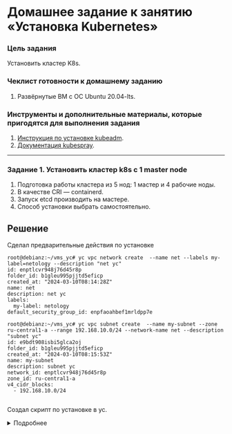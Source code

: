 # Домашнее задание к занятию «Установка Kubernetes» 

### Цель задания

Установить кластер K8s.

### Чеклист готовности к домашнему заданию

1. Развёрнутые ВМ с ОС Ubuntu 20.04-lts.


### Инструменты и дополнительные материалы, которые пригодятся для выполнения задания

1. [Инструкция по установке kubeadm](https://kubernetes.io/docs/setup/production-environment/tools/kubeadm/create-cluster-kubeadm/).
2. [Документация kubespray](https://kubespray.io/).

-----

### Задание 1. Установить кластер k8s с 1 master node

1. Подготовка работы кластера из 5 нод: 1 мастер и 4 рабочие ноды.
2. В качестве CRI — containerd.
3. Запуск etcd производить на мастере.
4. Способ установки выбрать самостоятельно.



## Решение


Сделал предварительные действия по установке

~~~
root@debianz:~/vms_yc# yc vpc network create  --name net --labels my-label=netology --description "net yc"
id: enptlcvr948j76d45r8p
folder_id: b1gleu995pjjtd5eficp
created_at: "2024-03-10T08:14:28Z"
name: net
description: net yc
labels:
  my-label: netology
default_security_group_id: enpfaoahbef1mrldpp7e

root@debianz:~/vms_yc# yc vpc subnet create  --name my-subnet --zone ru-central1-a --range 192.168.10.0/24 --network-name net --description "subnet yc"
id: e9bdt908isbi5glca2oj
folder_id: b1gleu995pjjtd5eficp
created_at: "2024-03-10T08:15:53Z"
name: my-subnet
description: subnet yc
network_id: enptlcvr948j76d45r8p
zone_id: ru-central1-a
v4_cidr_blocks:
  - 192.168.10.0/24


~~~




Создал скрипт по установке в yc.

<details><summary>Подробнее</summary>
```
root@debianz:~/vms_yc# bash create-vms.sh
done (29s)
id: fhmuh55k74omq5mdbts2
folder_id: b1gleu995pjjtd5eficp
created_at: "2024-03-10T08:23:27Z"
name: masterk8s
zone_id: ru-central1-a
platform_id: standard-v2
resources:
  memory: "2147483648"
  cores: "2"
  core_fraction: "100"
status: RUNNING
metadata_options:
  gce_http_endpoint: ENABLED
  aws_v1_http_endpoint: ENABLED
  gce_http_token: ENABLED
  aws_v1_http_token: DISABLED
boot_disk:
  mode: READ_WRITE
  device_name: fhm0c1ku3r91obakhksa
  auto_delete: true
  disk_id: fhm0c1ku3r91obakhksa
network_interfaces:
  - index: "0"
    mac_address: d0:0d:1e:89:4b:43
    subnet_id: e9bdt908isbi5glca2oj
    primary_v4_address:
      address: 192.168.10.6
      one_to_one_nat:
        address: 158.160.105.17
        ip_version: IPV4
serial_port_settings:
  ssh_authorization: INSTANCE_METADATA
gpu_settings: {}
fqdn: masterk8s.ru-central1.internal
scheduling_policy: {}
network_settings:
  type: STANDARD
placement_policy: {}

done (33s)
id: fhm583vblkeaicl22uem
folder_id: b1gleu995pjjtd5eficp
created_at: "2024-03-10T08:23:57Z"
name: worker1
zone_id: ru-central1-a
platform_id: standard-v2
resources:
  memory: "2147483648"
  cores: "2"
  core_fraction: "100"
status: RUNNING
metadata_options:
  gce_http_endpoint: ENABLED
  aws_v1_http_endpoint: ENABLED
  gce_http_token: ENABLED
  aws_v1_http_token: DISABLED
boot_disk:
  mode: READ_WRITE
  device_name: fhmd809lkvh17v84r67p
  auto_delete: true
  disk_id: fhmd809lkvh17v84r67p
network_interfaces:
  - index: "0"
    mac_address: d0:0d:54:0f:eb:ad
    subnet_id: e9bdt908isbi5glca2oj
    primary_v4_address:
      address: 192.168.10.33
      one_to_one_nat:
        address: 158.160.99.213
        ip_version: IPV4
serial_port_settings:
  ssh_authorization: INSTANCE_METADATA
gpu_settings: {}
fqdn: worker1.ru-central1.internal
scheduling_policy: {}
network_settings:
  type: STANDARD
placement_policy: {}

done (30s)
id: fhmp70ovf78kqgso1hu9
folder_id: b1gleu995pjjtd5eficp
created_at: "2024-03-10T08:24:31Z"
name: worker2
zone_id: ru-central1-a
platform_id: standard-v2
resources:
  memory: "2147483648"
  cores: "2"
  core_fraction: "100"
status: RUNNING
metadata_options:
  gce_http_endpoint: ENABLED
  aws_v1_http_endpoint: ENABLED
  gce_http_token: ENABLED
  aws_v1_http_token: DISABLED
boot_disk:
  mode: READ_WRITE
  device_name: fhmv9lg9jj263vf0p9k6
  auto_delete: true
  disk_id: fhmv9lg9jj263vf0p9k6
network_interfaces:
  - index: "0"
    mac_address: d0:0d:19:38:31:f7
    subnet_id: e9bdt908isbi5glca2oj
    primary_v4_address:
      address: 192.168.10.30
      one_to_one_nat:
        address: 158.160.109.218
        ip_version: IPV4
serial_port_settings:
  ssh_authorization: INSTANCE_METADATA
gpu_settings: {}
fqdn: worker2.ru-central1.internal
scheduling_policy: {}
network_settings:
  type: STANDARD
placement_policy: {}

done (33s)
id: fhma9or9qgpam8p3fgnj
folder_id: b1gleu995pjjtd5eficp
created_at: "2024-03-10T08:25:03Z"
name: worker3
zone_id: ru-central1-a
platform_id: standard-v2
resources:
  memory: "2147483648"
  cores: "2"
  core_fraction: "100"
status: RUNNING
metadata_options:
  gce_http_endpoint: ENABLED
  aws_v1_http_endpoint: ENABLED
  gce_http_token: ENABLED
  aws_v1_http_token: DISABLED
boot_disk:
  mode: READ_WRITE
  device_name: fhmlkskiultos8tt3j3s
  auto_delete: true
  disk_id: fhmlkskiultos8tt3j3s
network_interfaces:
  - index: "0"
    mac_address: d0:0d:a4:e3:69:d4
    subnet_id: e9bdt908isbi5glca2oj
    primary_v4_address:
      address: 192.168.10.5
      one_to_one_nat:
        address: 158.160.99.110
        ip_version: IPV4
serial_port_settings:
  ssh_authorization: INSTANCE_METADATA
gpu_settings: {}
fqdn: worker3.ru-central1.internal
scheduling_policy: {}
network_settings:
  type: STANDARD
placement_policy: {}

done (23s)
id: fhmb0ovuovrhavrpjikd
folder_id: b1gleu995pjjtd5eficp
created_at: "2024-03-10T08:25:38Z"
name: worker4
zone_id: ru-central1-a
platform_id: standard-v2
resources:
  memory: "2147483648"
  cores: "2"
  core_fraction: "100"
status: RUNNING
metadata_options:
  gce_http_endpoint: ENABLED
  aws_v1_http_endpoint: ENABLED
  gce_http_token: ENABLED
  aws_v1_http_token: DISABLED
boot_disk:
  mode: READ_WRITE
  device_name: fhm3dbbp7koj4nuqqtv1
  auto_delete: true
  disk_id: fhm3dbbp7koj4nuqqtv1
network_interfaces:
  - index: "0"
    mac_address: d0:0d:b0:63:fe:c7
    subnet_id: e9bdt908isbi5glca2oj
    primary_v4_address:
      address: 192.168.10.7
      one_to_one_nat:
        address: 158.160.116.209
        ip_version: IPV4
serial_port_settings:
  ssh_authorization: INSTANCE_METADATA
gpu_settings: {}
fqdn: worker4.ru-central1.internal
scheduling_policy: {}
network_settings:
  type: STANDARD
placement_policy: {}

```
</details>


## Дополнительные задания (со звёздочкой)

**Настоятельно рекомендуем выполнять все задания под звёздочкой.** Их выполнение поможет глубже разобраться в материале.   
Задания под звёздочкой необязательные к выполнению и не повлияют на получение зачёта по этому домашнему заданию. 

------
### Задание 2*. Установить HA кластер

1. Установить кластер в режиме HA.
2. Использовать нечётное количество Master-node.
3. Для cluster ip использовать keepalived или другой способ.

### Правила приёма работы

1. Домашняя работа оформляется в своем Git-репозитории в файле README.md. Выполненное домашнее задание пришлите ссылкой на .md-файл в вашем репозитории.
2. Файл README.md должен содержать скриншоты вывода необходимых команд `kubectl get nodes`, а также скриншоты результатов.
3. Репозиторий должен содержать тексты манифестов или ссылки на них в файле README.md.
